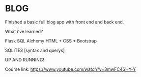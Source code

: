 # BLOG

Finished a basic full blog app with front end and back end.

What i've learned?

Flask
SQL Alchemy
HTML + CSS + Bootstrap

SQLITE3 [syntax and querys]

UP AND RUNNING!

Course link: https://www.youtube.com/watch?v=3mwFC4SHY-Y


